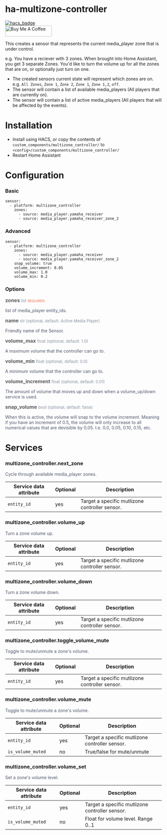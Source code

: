 # ha-multizone-controller

[![hacs_badge](https://img.shields.io/badge/HACS-Default-orange.svg?style=for-the-badge)](https://github.com/custom-components/hacs)
<br><a href="https://www.buymeacoffee.com/Petro31" target="_blank"><img src="https://cdn.buymeacoffee.com/buttons/default-black.png" width="150px" height="35px" alt="Buy Me A Coffee" style="height: 35px !important;width: 150px !important;" ></a>


This creates a sensor that represents the current media_player zone that is under control.

e.g. You have a reciever with 3 zones.  When brought into Home Assistant, you get 3 separate Zones.  You'd like to turn the volume up for all the zones that are on, or optionally just turn on one.

* The created sensors current state will represent which zones are on.  e.g. `All Zones`, `Zone 1`, `Zone 2`, `Zone 1`, `Zone 1,2`, `off`.
* The sensor will contain a list of available media_players (All players that are currently on).
* The sensor will contain a list of active media_players (All players that will be affected by the events).

<h1><a class="title-link" name="installation" href="#installation"></a>Installation</h1>

* Install using HACS, or copy the contents of `custom_components/multizone_controller/` to `<config>/custom_components/multizone_controller/`
* Restart Home Assistant

<h1><a class="title-link" name="configuration" href="#configuration"></a>Configuration</h1>

<h3><a class="title-link" name="basic" href="#basic"></a>Basic</h3>

```
sensor:
  - platform: multizone_controller
    zones:
      - source: media_player.yamaha_receiver
      - source: media_player.yamaha_receiver_zone_2
```

<h3><a class="title-link" name="advanced" href="#advanced"></a>Advanced</h3>

```
sensor:
  - platform: multizone_controller
    zones:
      - source: media_player.yamaha_receiver
      - source: media_player.yamaha_receiver_zone_2
    snap_volume: true
    volume_increment: 0.05
    volume_max: 1.0
    volume_min: 0.2
```

<h3><a class="title-link" name="options" href="#options"></a>Options</h3>

<p>
<span style="color:#222222bd; font-weight: bold; font-size: 16px; font-family: "Helvetica Neue",Helvetica,Arial,sans-serif;";>zones</span>
<span style="color:#8792a2; font-size: 13px; font-family: "Helvetica Neue",Helvetica,Arial,sans-serif;";>list</span>
<span style="color:#e56f4a; font-size: 11px; font-family: "Helvetica Neue",Helvetica,Arial,sans-serif;";>REQUIRED</span>
</p>
<p style="color:#4f566b; font-size: 14px;";>list of media_player entity_ids.</p>

<p>
<span style="color:#222222bd; font-weight: bold; font-size: 16px; font-family: "Helvetica Neue",Helvetica,Arial,sans-serif;";>name</span>
<span style="color:#8792a2; font-size: 13px; font-family: "Helvetica Neue",Helvetica,Arial,sans-serif;";>str (optional, default: Active Media Player)</span>
</p>
<p style="color:#4f566b; font-size: 14px;";>Friendly name of the Sensor.</p>

<p>
<span style="color:#222222bd; font-weight: bold; font-size: 16px; font-family: "Helvetica Neue",Helvetica,Arial,sans-serif;";>volume_max</span>
<span style="color:#8792a2; font-size: 13px; font-family: "Helvetica Neue",Helvetica,Arial,sans-serif;";>float (optional, default: 1.0)</span>
</p>
<p style="color:#4f566b; font-size: 14px;";>A maximum volume that the controller can go to.</p>

<p>
<span style="color:#222222bd; font-weight: bold; font-size: 16px; font-family: "Helvetica Neue",Helvetica,Arial,sans-serif;";>volume_min</span>
<span style="color:#8792a2; font-size: 13px; font-family: "Helvetica Neue",Helvetica,Arial,sans-serif;";>float (optional, default: 0.0)</span>
</p>
<p style="color:#4f566b; font-size: 14px;";>A minimum volume that the controller can go to.</p>

<p>
<span style="color:#222222bd; font-weight: bold; font-size: 16px; font-family: "Helvetica Neue",Helvetica,Arial,sans-serif;";>volume_increment</span>
<span style="color:#8792a2; font-size: 13px; font-family: "Helvetica Neue",Helvetica,Arial,sans-serif;";>float (optional, default: 0.01)</span>
</p>
<p style="color:#4f566b; font-size: 14px;";>The amount of volume that moves up and down when a volume_up/down service is used.</p>

<p>
<span style="color:#222222bd; font-weight: bold; font-size: 16px; font-family: "Helvetica Neue",Helvetica,Arial,sans-serif;";>snap_volume</span>
<span style="color:#8792a2; font-size: 13px; font-family: "Helvetica Neue",Helvetica,Arial,sans-serif;";>bool (optional, default: false)</span>
</p>
<p style="color:#4f566b; font-size: 14px;";>When this is active, the volume will snap to the volume increment.  Meaning if you have an increment of 0.5, the volume will only increase to all numerical values that are devisible by 0.05.  I.e. 0.0, 0.05, 0.10, 0.15, etc.</p>

<h1><a class="title-link" name="services" href="#services"></a>Services</h1>

<h3><a class="title-link" name="next_zone" href="#next_zone"></a>multizone_controller.next_zone</h3>

<p style="color:#4f566b; font-size: 14px;";>Cycle through available media_player zones.</p>

Service data attribute | Optional | Description
-- | -- | --
`entity_id` | yes | Target a specific mutlizone controller sensor.

<h3><a class="title-link" name="volume_up" href="#volume_up"></a>multizone_controller.volume_up</h3>

<p style="color:#4f566b; font-size: 14px;";>Turn a zone volume up.</p>

Service data attribute | Optional | Description
-- | -- | --
`entity_id` | yes | Target a specific mutlizone controller sensor.

<h3><a class="title-link" name="volume_down" href="#volume_down"></a>multizone_controller.volume_down</h3>

<p style="color:#4f566b; font-size: 14px;";>Turn a zone volume down.</p>

Service data attribute | Optional | Description
-- | -- | --
`entity_id` | yes | Target a specific mutlizone controller sensor.

<h3><a class="title-link" name="toggle_volume_mute" href="#toggle_volume_mute"></a>multizone_controller.toggle_volume_mute</h3>

<p style="color:#4f566b; font-size: 14px;";>Toggle to mute/unmute a zone's volume.</p>

Service data attribute | Optional | Description
-- | -- | --
`entity_id` | yes | Target a specific mutlizone controller sensor.

<h3><a class="title-link" name="volume_mute" href="#volume_mute"></a>multizone_controller.volume_mute</h3>

<p style="color:#4f566b; font-size: 14px;";>Toggle to mute/unmute a zone's volume.</p>

Service data attribute | Optional | Description
-- | -- | --
`entity_id` | yes | Target a specific mutlizone controller sensor.
`is_volume_muted` | no | True/false for mute/unmute

<h3><a class="title-link" name="volume_set" href="#volume_set"></a>multizone_controller.volume_set</h3>

<p style="color:#4f566b; font-size: 14px;";>Set a zone's volume level.</p>

Service data attribute | Optional | Description
-- | -- | --
`entity_id` | yes | Target a specific mutlizone controller sensor.
`is_volume_muted` | no | Float for volume level. Range 0..1